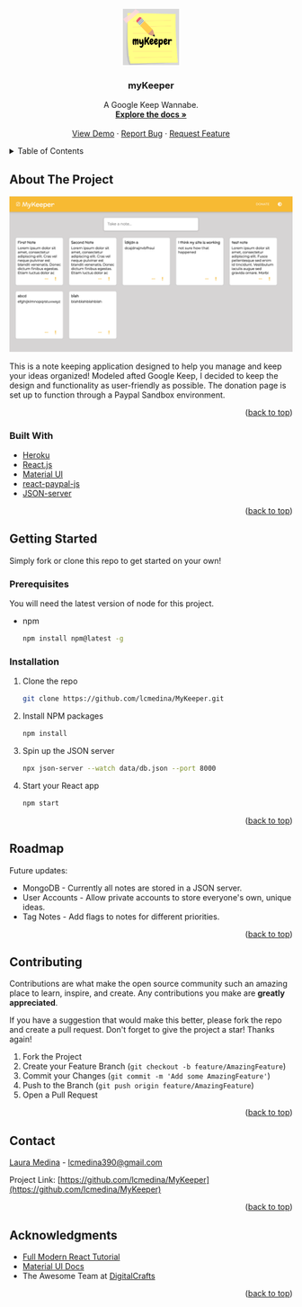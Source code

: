 <div id="top"></div>

<!-- PROJECT LOGO -->
<br />
<div align="center">
  <a href="https://github.com/lcmedina/MyKeeper">
    <img src="./public/logo.png" alt="Logo" width="100" height="100">
  </a>

<h3 align="center">myKeeper</h3>

  <p align="center">
    A Google Keep Wannabe.
    <br />
    <a href="https://github.com/github_username/repo_name"><strong>Explore the docs »</strong></a>
    <br />
    <br />
    <a href="https://react-my-keeper.herokuapp.com/">View Demo</a>
    ·
    <a href="https://github.com/lcmedina/MyKeeper/issues">Report Bug</a>
    ·
    <a href="https://github.com/lcmedina/MyKeeper/issues">Request Feature</a>
  </p>
</div>



<!-- TABLE OF CONTENTS -->
<details>
  <summary>Table of Contents</summary>
  <ol>
    <li>
      <a href="#about-the-project">About The Project</a>
      <ul>
        <li><a href="#built-with">Built With</a></li>
      </ul>
    </li>
    <li>
      <a href="#getting-started">Getting Started</a>
      <ul>
        <li><a href="#prerequisites">Prerequisites</a></li>
        <li><a href="#installation">Installation</a></li>
      </ul>
    </li>
    <li><a href="#usage">Usage</a></li>
    <li><a href="#roadmap">Roadmap</a></li>
    <li><a href="#contributing">Contributing</a></li>
    <li><a href="#contact">Contact</a></li>
    <li><a href="#acknowledgments">Acknowledgments</a></li>
  </ol>
</details>



<!-- ABOUT THE PROJECT -->
## About The Project

[![myKeeper Screen Shot](./public/screen.png)](https://react-my-keeper.herokuapp.com/)

This is a note keeping application designed to help you manage and keep your ideas organized! Modeled afted Google Keep, I decided to keep the design and functionality as user-friendly as possible. The donation page is set up to function through a Paypal Sandbox environment.

<p align="right">(<a href="#top">back to top</a>)</p>



### Built With

* [Heroku](https://www.heroku.com/)
* [React.js](https://reactjs.org/)
* [Material UI](https://mui.com/)
* [react-paypal-js](https://www.npmjs.com/package/@paypal/react-paypal-js)
* [JSON-server](https://www.npmjs.com/package/json-server)

<p align="right">(<a href="#top">back to top</a>)</p>



<!-- GETTING STARTED -->
## Getting Started

Simply fork or clone this repo to get started on your own!

### Prerequisites

You will need the latest version of node for this project.

* npm
  ```sh
  npm install npm@latest -g
  ```

### Installation

1. Clone the repo
   ```sh
   git clone https://github.com/lcmedina/MyKeeper.git
   ```
2. Install NPM packages
   ```sh
   npm install
   ```
3. Spin up the JSON server
   ```sh
   npx json-server --watch data/db.json --port 8000
   ```
4. Start your React app
    ```sh
    npm start
    ```

<p align="right">(<a href="#top">back to top</a>)</p>



<!-- ROADMAP -->
## Roadmap

Future updates:
* MongoDB - Currently all notes are stored in a JSON server.
* User Accounts - Allow private accounts to store everyone's own, unique ideas.
* Tag Notes - Add flags to notes for different priorities.

<p align="right">(<a href="#top">back to top</a>)</p>



<!-- CONTRIBUTING -->
## Contributing

Contributions are what make the open source community such an amazing place to learn, inspire, and create. Any contributions you make are **greatly appreciated**.

If you have a suggestion that would make this better, please fork the repo and create a pull request.
Don't forget to give the project a star! Thanks again!

1. Fork the Project
2. Create your Feature Branch (`git checkout -b feature/AmazingFeature`)
3. Commit your Changes (`git commit -m 'Add some AmazingFeature'`)
4. Push to the Branch (`git push origin feature/AmazingFeature`)
5. Open a Pull Request

<p align="right">(<a href="#top">back to top</a>)</p>


<!-- CONTACT -->
## Contact

[Laura Medina](https://www.laurachristine.net) - lcmedina390@gmail.com

Project Link: [https://github.com/lcmedina/MyKeeper](https://github.com/lcmedina/MyKeeper)

<p align="right">(<a href="#top">back to top</a>)</p>



<!-- ACKNOWLEDGMENTS -->
## Acknowledgments

* [Full Modern React Tutorial](https://www.youtube.com/playlist?list=PL4cUxeGkcC9gZD-Tvwfod2gaISzfRiP9d)
* [Material UI Docs](https://mui.com/getting-started/usage/)
* The Awesome Team at [DigitalCrafts](https://www.digitalcrafts.com/)

<p align="right">(<a href="#top">back to top</a>)</p>



<!-- MARKDOWN LINKS & IMAGES -->
<!-- https://www.markdownguide.org/basic-syntax/#reference-style-links -->
[contributors-shield]: https://img.shields.io/github/contributors/github_username/repo_name.svg?style=for-the-badge
[contributors-url]: https://github.com/github_username/repo_name/graphs/contributors
[forks-shield]: https://img.shields.io/github/forks/github_username/repo_name.svg?style=for-the-badge
[forks-url]: https://github.com/github_username/repo_name/network/members
[stars-shield]: https://img.shields.io/github/stars/github_username/repo_name.svg?style=for-the-badge
[stars-url]: https://github.com/github_username/repo_name/stargazers
[issues-shield]: https://img.shields.io/github/issues/github_username/repo_name.svg?style=for-the-badge
[issues-url]: https://github.com/github_username/repo_name/issues
[license-shield]: https://img.shields.io/github/license/github_username/repo_name.svg?style=for-the-badge
[license-url]: https://github.com/github_username/repo_name/blob/master/LICENSE.txt
[linkedin-shield]: https://img.shields.io/badge/-LinkedIn-black.svg?style=for-the-badge&logo=linkedin&colorB=555
[linkedin-url]: https://linkedin.com/in/linkedin_username
[product-screenshot]: images/screenshot.png
